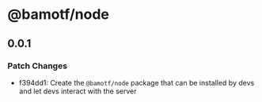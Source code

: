 # @bamotf/node

## 0.0.1

### Patch Changes

- f394dd1: Create the `@bamotf/node` package that can be installed by devs and
  let devs interact with the server
